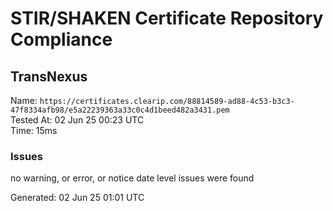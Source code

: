 # STIR/SHAKEN Certificate Repository Compliance

## TransNexus

Name: `https://certificates.clearip.com/88814589-ad88-4c53-b3c3-47f8334afb98/e5a22239363a33c0c4d1beed482a3431.pem`\
Tested At: 02 Jun 25 00:23 UTC\
Time: 15ms

### Issues

no warning, or error, or notice date level issues were found

Generated: 02 Jun 25 01:01 UTC